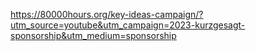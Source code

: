 https://80000hours.org/key-ideas-campaign/?utm_source=youtube&utm_campaign=2023-kurzgesagt-sponsorship&utm_medium=sponsorship